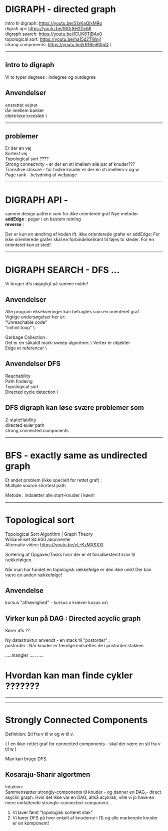 # DIGRAPH - directed graph

Intro til digraph: https://youtu.be/S1xKaQIxMRo \
digrah api: https://youtu.be/t6Gr8H2DvMI \
digraph search: https://youtu.be/fCUK6TjBAx0 \
topological sort: https://youtu.be/ha15d2TWnjI \
strong components: https://youtu.be/kR165jR0IpQ \

---

## intro to digraph

Vi to typer degrees : indegree og outdegree

## Anvendelser
ensrettet vejnet \
lån imellem banker \
elektriske kredsløb \

---

## problemer
Er der en vej \
Kortest vej \
Topological sort ???? \
Strong connectvity - er der en sti imellem alle par af knuder??? \
Transitive closure - for hvilke knuder er der en sti imellem v og w \
Page rank - betydning af webpage 

---

# DIGRAPH API -

samme design pattern som for ikke orientered graf
Nye metoder \
<b>addEdge</b> : peger i en bestem retning \
<b>reverse</b> : 

Der er kun en ændring af koden ift. ikke orienterede grafer er addEdge:
For ikke orienterede grafer skal en forbindelse/kant til føjes to steder. For en orienteret kun et sted!

---

# DIGRAPH SEARCH  - DFS ...

Vi bruger dfs nøjagtigt på samme måde!

## Anvendelser

Alle program eksekveringer kan betragtes som en orienteret graf \
Vigtige undersøgelser her er: \
"Unreachable code" \
"inifinit loop" \

Garbage Collection : \
Det er en såkaldt mark-sweep algoritme: \ 
Vertex er objekter \
Edge er referencer \

## Anvendelser DFS
Reachability \
Path findeing \
Topological sort \
Directed cycle detection \

## DFS digraph kan løse svære problemer som
2-staticfiabliity \
directed euler path \
strong connected components 

---

# BFS - exactly same as undirected graph

Et andet problem (ikke specielt for rettet graf) : \
Multiple source shortest path

Metode : indsætter alle start-knuder i køen!

---

# Topological sort
Topological Sort Algorithm | Graph Theory \
WilliamFiset
84.600 abonnenter \
Alternativ video: https://youtu.be/eL-KzMXSXXI

Sortering af Opgaver/Tasks hvor der er et forudbestemt krav til 
rækkefølgen.

Når man har fundet en topologisk rækkefølge er den ikke unik!
Der kan være en anden rækkefølge!

## Anvendelse
kursus "afhænighed" - kursus x kræver kusus xx\
## Virker kun på DAG : Directed acyclic graph

Kører dfs ??

Ny datastruktur anvendt - en stack til "postorder" ; \
postorder : Når knuder er færdige indsættes de i postorder.stakken


.....mangler
.....
.....

# Hvordan kan man finde cykler ???????

---
---

# Strongly Connected Components

Definition: Sti fra v til w og w til v.

( I en ikke-rettet graf for connected components - skal der være en sti fra v til w )

Man kan bruge DFS.

## Kosaraju-Sharir algortmen

Intuition: \
Sammensætter strongly-components til knuder - og danner en DAG,- direct asyclic graph.
Hvis det ikke var en DAG, altså acyklisk, ville vi jo have en mere omfattende strongle-connected-component...

1. Vi laver først "topologisk sorteret stak"
2. Vi kører DFS på hver enkelt af knuderne i (1) og alle markerede knuder er en komponent!





